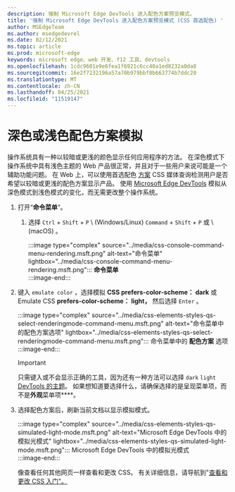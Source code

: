 ```yaml
---
description: 强制 Microsoft Edge DevTools 进入配色方案预览模式。
title: '强制 Microsoft Edge DevTools 进入配色方案预览模式 (CSS 首选配色) '
author: MSEdgeTeam
ms.author: msedgedevrel
ms.date: 02/12/2021
ms.topic: article
ms.prod: microsoft-edge
keywords: microsoft edge、web 开发、f12 工具、devtools
ms.openlocfilehash: 1cdc9601e9e6fea1f6921c6cc40a1ed8232a0da8
ms.sourcegitcommit: 16e2f7232196a57a70b979bbf8b663774b7ddc20
ms.translationtype: MT
ms.contentlocale: zh-CN
ms.lasthandoff: 04/25/2021
ms.locfileid: "11519147"
---
```

# <a name="dark-or-light-color-scheme-simulation"></a>深色或浅色配色方案模拟  

操作系统具有一种以较暗或更浅的颜色显示任何应用程序的方法。  在深色模式下操作系统中具有浅色主题的 Web 产品很正常，并且对于一些用户来说可能是一个辅助功能问题。  在 Web 上，可以使用首选配色 [方案][MDNPrefersColorScheme] CSS 媒体查询检测用户是否希望以较暗或更浅的配色方案显示产品。  使用 [Microsoft Edge DevTools][DevtoolsIndex] 模拟从深色模式到浅色模式的变化，而无需更改整个操作系统。  

1.  打开“**命令菜单**”。  
    1.  选择 `Ctrl` + `Shift` + `P` \ (Windows/Linux\) `Command` + `Shift` + `P` 或 \ (macOS\) 。  
        
        :::image type="complex" source="../media/css-console-command-menu-rendering.msft.png" alt-text="命令菜单" lightbox="../media/css-console-command-menu-rendering.msft.png":::
           **命令菜单**  
        :::image-end:::  
        
1.  键入 `emulate color` ，选择模拟 **CSS prefers-color-scheme： dark** 或 Emulate CSS **prefers-color-scheme： light，** 然后选择 `Enter` 。  
    
    :::image type="complex" source="../media/css-elements-styles-qs-select-renderingmode-command-menu.msft.png" alt-text="命令菜单中的配色方案选项" lightbox="../media/css-elements-styles-qs-select-renderingmode-command-menu.msft.png":::
       命令菜单中的 **配色方案** 选项  
    :::image-end:::  
    
    > [!IMPORTANT]
    > 只需键入或不会显示正确的工具，因为还有一种方法可以选择 `dark` `light` [DevTools 的主题][DevtoolsCustomizeDarkTheme]。  如果想知道要选择什么，请确保选择的是呈现菜单项，而不是**外观**菜单项****。  

1.  选择配色方案后，刷新当前文档以显示模拟模式。  
    
    :::image type="complex" source="../media/css-elements-styles-qs-simulated-light-mode.msft.png" alt-text="Microsoft Edge DevTools 中的模拟光模式" lightbox="../media/css-elements-styles-qs-simulated-light-mode.msft.png":::
       Microsoft Edge DevTools 中的模拟光模式  
    :::image-end:::  
    
    像查看任何其他网页一样查看和更改 CSS。  有关详细信息，请导航到"[查看和更改 CSS 入门"。][DevtoolsCssIndex]  

<!-- links -->  

[DevtoolsIndex]: ../index.md "Microsoft Edge (Chromium) 开发人员工具 | Microsoft Docs"  
[DevtoolsCustomizeDarkTheme]: ../customize/dark-theme.md "在 Microsoft Edge 开发人员工具中启用深色|Microsoft Docs"
[DevtoolsCssIndex]: ../css/index.md "查看和更改 CSS 入门 | Microsoft 文档"  

[MDNPrefersColorScheme]: https://developer.mozilla.org/docs/Web/CSS/@media/prefers-color-scheme "prefers-color-scheme |MDN"  
